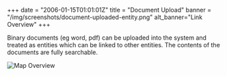 +++
date = "2006-01-15T01:01:01Z"
title = "Document Upload"
banner = "/img/screenshots/document-uploaded-entity.png"
alt_banner="Link Overview"
+++

Binary documents (eg word, pdf) can be uploaded into the system and treated as entities which can be linked to other entities. The contents of the documents are fully searchable.

<!--more-->

![Map Overview](/img/screenshots/document-uploaded-entity.png)